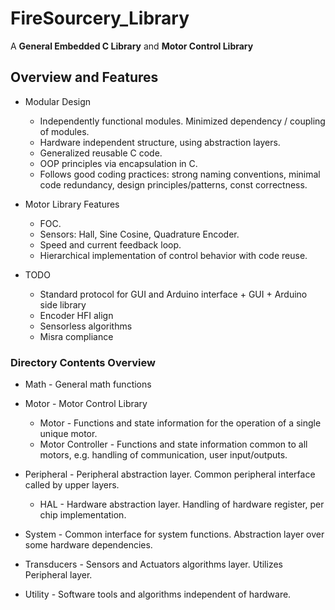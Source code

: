 # FireSourcery_Library

A **General Embedded C Library** and **Motor Control Library**

## Overview and Features 

* Modular Design  
  - Independently functional modules. Minimized dependency / coupling of modules.
  - Hardware independent structure, using abstraction layers.
  - Generalized reusable C code.
  - OOP principles via encapsulation in C.
  - Follows good coding practices: strong naming conventions, minimal code redundancy, design principles/patterns, const correctness.

* Motor Library Features
  - FOC.
  - Sensors: Hall, Sine Cosine, Quadrature Encoder.
  - Speed and current feedback loop.
  - Hierarchical implementation of control behavior with code reuse.

* TODO
  - Standard protocol for GUI and Arduino interface + GUI + Arduino side library
  - Encoder HFI align
  - Sensorless algorithms
  - Misra compliance

### Directory Contents Overview

* Math - General math functions

* Motor - Motor Control Library
  - Motor - Functions and state information for the operation of a single unique motor.
  - Motor Controller - Functions and state information common to all motors, e.g. handling of communication, user input/outputs. 
		
* Peripheral - Peripheral abstraction layer. Common peripheral interface called by upper layers. 
  - HAL - Hardware abstraction layer. Handling of hardware register, per chip implementation.
 	
* System - Common interface for system functions. Abstraction layer over some hardware dependencies. 

* Transducers - Sensors and Actuators algorithms layer. Utilizes Peripheral layer. 
	
* Utility - Software tools and algorithms independent of hardware. 
